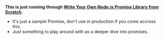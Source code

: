 **This is just running through [Write Your Own Node.js Promise Library from Scratch](http://thecodebarbarian.com/write-your-own-node-js-promise-library-from-scratch.html).**

* It's just a sample Promise, don't use in production if you come accross this.
* Just something to play around with as a deeper dive into promises.